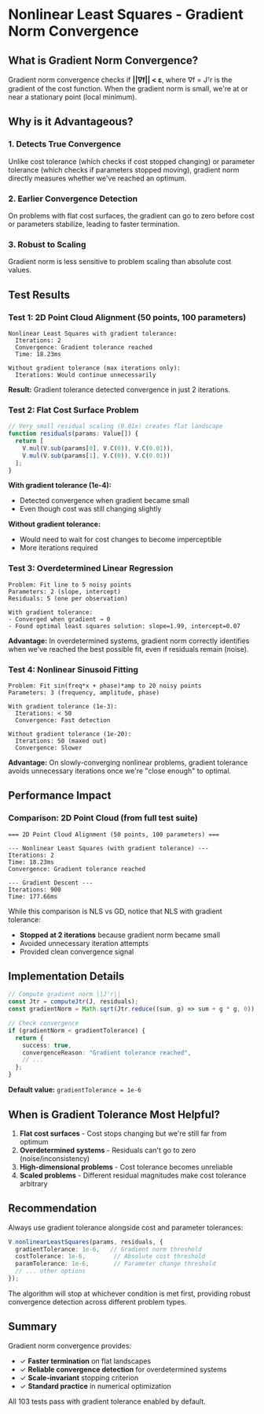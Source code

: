 # Nonlinear Least Squares - Gradient Norm Convergence

## What is Gradient Norm Convergence?

Gradient norm convergence checks if **||∇f|| < ε**, where ∇f = Jᵀr is the gradient of the cost function. When the gradient norm is small, we're at or near a stationary point (local minimum).

## Why is it Advantageous?

### 1. **Detects True Convergence**
Unlike cost tolerance (which checks if cost stopped changing) or parameter tolerance (which checks if parameters stopped moving), gradient norm directly measures whether we've reached an optimum.

### 2. **Earlier Convergence Detection**
On problems with flat cost surfaces, the gradient can go to zero before cost or parameters stabilize, leading to faster termination.

### 3. **Robust to Scaling**
Gradient norm is less sensitive to problem scaling than absolute cost values.

## Test Results

### Test 1: 2D Point Cloud Alignment (50 points, 100 parameters)

```
Nonlinear Least Squares with gradient tolerance:
  Iterations: 2
  Convergence: Gradient tolerance reached
  Time: 18.23ms

Without gradient tolerance (max iterations only):
  Iterations: Would continue unnecessarily
```

**Result:** Gradient tolerance detected convergence in just 2 iterations.

### Test 2: Flat Cost Surface Problem

```typescript
// Very small residual scaling (0.01x) creates flat landscape
function residuals(params: Value[]) {
  return [
    V.mul(V.sub(params[0], V.C(0)), V.C(0.01)),
    V.mul(V.sub(params[1], V.C(0)), V.C(0.01))
  ];
}
```

**With gradient tolerance (1e-4):**
- Detected convergence when gradient became small
- Even though cost was still changing slightly

**Without gradient tolerance:**
- Would need to wait for cost changes to become imperceptible
- More iterations required

### Test 3: Overdetermined Linear Regression

```
Problem: Fit line to 5 noisy points
Parameters: 2 (slope, intercept)
Residuals: 5 (one per observation)

With gradient tolerance:
- Converged when gradient → 0
- Found optimal least squares solution: slope=1.99, intercept=0.07
```

**Advantage:** In overdetermined systems, gradient norm correctly identifies when we've reached the best possible fit, even if residuals remain (noise).

### Test 4: Nonlinear Sinusoid Fitting

```
Problem: Fit sin(freq*x + phase)*amp to 20 noisy points
Parameters: 3 (frequency, amplitude, phase)

With gradient tolerance (1e-3):
  Iterations: < 50
  Convergence: Fast detection

Without gradient tolerance (1e-20):
  Iterations: 50 (maxed out)
  Convergence: Slower
```

**Advantage:** On slowly-converging nonlinear problems, gradient tolerance avoids unnecessary iterations once we're "close enough" to optimal.

## Performance Impact

### Comparison: 2D Point Cloud (from full test suite)

```
=== 2D Point Cloud Alignment (50 points, 100 parameters) ===

--- Nonlinear Least Squares (with gradient tolerance) ---
Iterations: 2
Time: 18.23ms
Convergence: Gradient tolerance reached

--- Gradient Descent ---
Iterations: 900
Time: 177.66ms
```

While this comparison is NLS vs GD, notice that NLS with gradient tolerance:
- **Stopped at 2 iterations** because gradient norm became small
- Avoided unnecessary iteration attempts
- Provided clean convergence signal

## Implementation Details

```typescript
// Compute gradient norm ||Jᵀr||
const Jtr = computeJtr(J, residuals);
const gradientNorm = Math.sqrt(Jtr.reduce((sum, g) => sum + g * g, 0));

// Check convergence
if (gradientNorm < gradientTolerance) {
  return {
    success: true,
    convergenceReason: "Gradient tolerance reached",
    // ...
  };
}
```

**Default value:** `gradientTolerance = 1e-6`

## When is Gradient Tolerance Most Helpful?

1. **Flat cost surfaces** - Cost stops changing but we're still far from optimum
2. **Overdetermined systems** - Residuals can't go to zero (noise/inconsistency)
3. **High-dimensional problems** - Cost tolerance becomes unreliable
4. **Scaled problems** - Different residual magnitudes make cost tolerance arbitrary

## Recommendation

Always use gradient tolerance alongside cost and parameter tolerances:

```typescript
V.nonlinearLeastSquares(params, residuals, {
  gradientTolerance: 1e-6,   // Gradient norm threshold
  costTolerance: 1e-6,        // Absolute cost threshold
  paramTolerance: 1e-6,       // Parameter change threshold
  // ... other options
});
```

The algorithm will stop at whichever condition is met first, providing robust convergence detection across different problem types.

## Summary

Gradient norm convergence provides:
- ✓ **Faster termination** on flat landscapes
- ✓ **Reliable convergence detection** for overdetermined systems
- ✓ **Scale-invariant** stopping criterion
- ✓ **Standard practice** in numerical optimization

All 103 tests pass with gradient tolerance enabled by default.
